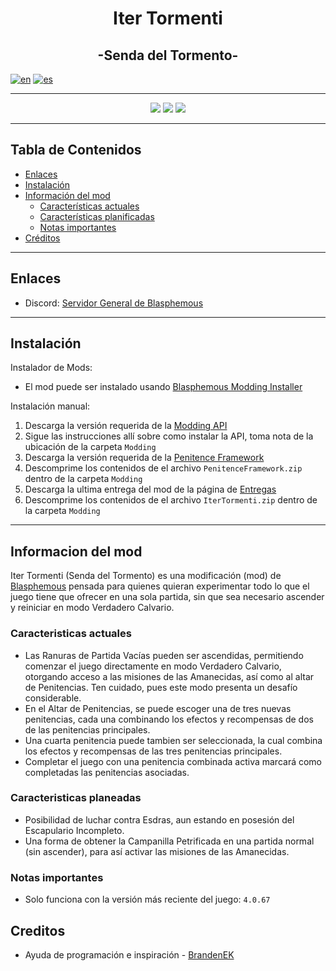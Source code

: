 <p align="center">  
  <h1 align="center">Iter Tormenti</h1><!-- <img src="logo.png"> -->
  <h2 align="center">-Senda del Tormento-</h2>

[![en](https://img.shields.io/badge/lang-en-red.svg)](https://github.com/NeonPixels/blasphemous.iter-tormenti/blob/main/README.md)
[![es](https://img.shields.io/badge/lang-es-yellow.svg)](https://github.com/NeonPixels/blasphemous.iter-tormenti/blob/main/README.es.md) 

</p>

---

<p align="center">
  <img src="https://img.shields.io/github/v/release/NeonPixels/blasphemous.iter-tormenti">
  <img src="https://img.shields.io/github/last-commit/NeonPixels/blasphemous.iter-tormenti?color=important">
  <img src="https://img.shields.io/github/downloads/NeonPixels/blasphemous.iter-tormenti/total?color=success">
</p>

---

## Tabla de Contenidos

- [Enlaces](https://github.com/NeonPixels/blasphemous.iter-tormenti#enlaces)
- [Instalación](https://github.com/NeonPixels/blasphemous.iter-tormenti#instalación)<!-- - [Comandos disponibles](https://github.com/NeonPixels/blasphemous.iter-tormenti#comandos-disponibles) -->
- [Información del mod](https://github.com/NeonPixels/blasphemous.iter-tormenti#informacion-del-mod)
  - [Características actuales](https://github.com/NeonPixels/blasphemous.iter-tormenti#caracteristicas-actuales)
  - [Características planificadas](https://github.com/NeonPixels/blasphemous.iter-tormenti#caracteristicas-planificadas)
  - [Notas importantes](https://github.com/NeonPixels/blasphemous.iter-tormenti#notas-importantes)
- [Créditos](https://github.com/NeonPixels/blasphemous.iter-tormenti#creditos)

---

## Enlaces

- Discord: [Servidor General de Blasphemous](https://discord.gg/Blasphemous)

---

## Instalación

Instalador de Mods:
- El mod puede ser instalado usando [Blasphemous Modding Installer](https://github.com/BrandenEK/Blasphemous.Modding.Installer)

Instalación manual:
1. Descarga la versión requerida de la [Modding API](https://github.com/BrandenEK/Blasphemous-Modding-API/releases)
2. Sigue las instrucciones allí sobre como instalar la API, toma nota de la ubicación de la carpeta `Modding`
3. Descarga la versión requerida de la [Penitence Framework](https://github.com/BrandenEK/Blasphemous.Framework.Penitence/releases)
4. Descomprime los contenidos de el archivo `PenitenceFramework.zip` dentro de la carpeta `Modding`
5. Descarga la ultima entrega del mod de la página de [Entregas](https://github.com/NeonPixels/blasphemous.iter-tormenti/releases)
6. Descomprime los contenidos de el archivo `IterTormenti.zip` dentro de la carpeta `Modding`

---

<!--
## Comandos disponibles
- Pulsa la tecla `º` para abrir la consola de depuración
- Escribe el comando deseado, seguido de los parámetros, separados por un único espacio en blanco

| Comando | Parámetros | Descripcion |
| ------- | ----------- | ------- |
| `itertormenti ayuda` | ninguno | Muestra una lista de los comandos disponibles |

---
-->
## Informacion del mod

Iter Tormenti (Senda del Tormento) es una modificación (mod) de [Blasphemous](https://thegamekitchen.com/blasphemous/) pensada para quienes quieran experimentar todo lo que el juego tiene que ofrecer en una sola partida, sin que sea necesario ascender y reiniciar en modo Verdadero Calvario.

### Caracteristicas actuales

- Las Ranuras de Partida Vacías pueden ser ascendidas, permitiendo comenzar el juego directamente en modo Verdadero Calvario, otorgando acceso a las misiones de las Amanecidas, así como al altar de Penitencias. Ten cuidado, pues este modo presenta un desafío considerable.
- En el Altar de Penitencias, se puede escoger una de tres nuevas penitencias, cada una combinando los efectos y recompensas de dos de las penitencias principales.
- Una cuarta penitencia puede tambien ser seleccionada, la cual combina los efectos y recompensas de las tres penitencias principales.
- Completar el juego con una penitencia combinada activa marcará como completadas las penitencias asociadas.

### Caracteristicas planeadas

- Posibilidad de luchar contra Esdras, aun estando en posesión del Escapulario Incompleto.
- Una forma de obtener la Campanilla Petrificada en una partida normal (sin ascender), para así activar las misiones de las Amanecidas.

### Notas importantes

- Solo funciona con la versión más reciente del juego: `4.0.67`

## Creditos

- Ayuda de programación e inspiración - [BrandenEK](https://github.com/BrandenEK)
